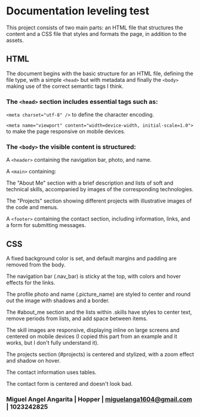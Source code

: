 # Documentation leveling test
This project consists of two main parts: an HTML file that structures the content and a CSS file that styles and formats the page, in addition to the assets.

## HTML
The document begins with the basic structure for an HTML file, defining the file type, with a simple `<head>` but with metadata and finally the `<body>` making use of the correct semantic tags I think.

### The `<head>` section includes essential tags such as:


`<meta charset="utf-8" />` to define the character encoding.

`<meta name="viewport" content="width=device-width, initial-scale=1.0">` to make the page responsive on mobile devices.

### The `<body>` the visible content is structured:

A `<header>` containing the navigation bar, photo, and name.

A `<main>` containing:

The "About Me" section with a brief description and lists of soft and technical skills, accompanied by images of the corresponding technologies.

The "Projects" section showing different projects with illustrative images of the code and menus.

A `<footer>` containing the contact section, including information, links, and a form for submitting messages.

## CSS
A fixed background color is set, and default margins and padding are removed from the body.

The navigation bar (.nav_bar) is sticky at the top, with colors and hover effects for the links.

The profile photo and name (.picture_name) are styled to center and round out the image with shadows and a border.

The #about_me section and the lists within .skills have styles to center text, remove periods from lists, and add space between items.

The skill images are responsive, displaying inline on large screens and centered on mobile devices (I copied this part from an example and it works, but I don't fully understand it).

The projects section (#projects) is centered and stylized, with a zoom effect and shadow on hover.

The contact information uses tables.

The contact form is centered and doesn't look bad.

### Miguel Angel Angarita | Hopper | miguelanga1604@gmail.com | 1023242825